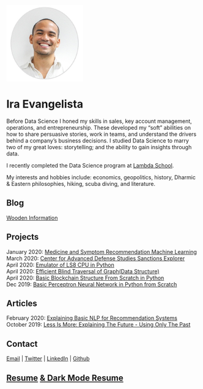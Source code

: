 <img src="profilepic1.png" alt="Ira Evangelista" width="200" height="200">

# Ira Evangelista

Before Data Science I honed my skills in sales, key account management, operations, and entrepreneurship. These developed my “soft” abilities on how to share persuasive stories, work in teams, and understand the drivers behind a company’s business decisions. I studied Data Science to marry two of my great loves: storytelling; and the ability to gain insights through data. 

I recently completed the Data Science program at [Lambda School](https://lambdaschool.com/). 

My interests and hobbies include: economics, geopolitics, history, Dharmic & Eastern philosophies, hiking, scuba diving, and literature.  

## Blog
[Wooden Information](https://medium.com/wooden-information/)  

## Projects
January 2020: [Medicine and Symptom Recommendation Machine Learning](https://github.com/MedCabinet)  
March 2020: [Center for Advanced Defense Studies Sanctions Explorer](https://medium.com/wooden-information/modeling-networks-of-networks-5e22cd85cd24)  
April 2020: [Emulator of LS8 CPU in Python](https://github.com/lineality/ls8_emulator)  
April 2020: [Efficient Blind Traversal of Graph(Data Structure)](https://github.com/lineality/Blind-Graph-Traversal)  
April 2020: [Basic Blockchain Structure From Scratch in Python](https://github.com/lineality/Basic_Python_Blockchain/)  
Dec 2019: [Basic Perceptron Neural Network in Python from Scratch](https://github.com/lineality/Perceptron_Studies)

## Articles
February 2020: [Explaining Basic NLP for Recommendation Systems](https://colab.research.google.com/drive/1n0QHVKLmjHhb1J0PVumoxq58-1OevP5b)  
October 2019: [Less Is More: Explaining The Future - Using Only The Past](https://medium.com/wooden-information/less-is-more-904427f568e0)

## Contact
[Email](mailto:geoffreygordonashbrook@gmail.com) | [Twitter](https://twitter.com/GG_Ashbrook) | [LinkedIn](https://www.linkedin.com/in/geoffrey-gordon-ashbrook//)  | [Github](https://github.com/lineality/)


## [Resume](https://drive.google.com/file/d/1n5m7MWhwqGt6iJZZ-Jsw-QB7TPWmtIaF/view?usp=sharing) [& Dark Mode Resume](https://drive.google.com/file/d/148HW0m6HWLfY_EMbbJQbfqoou2yWuf7N/view?usp=sharing)
